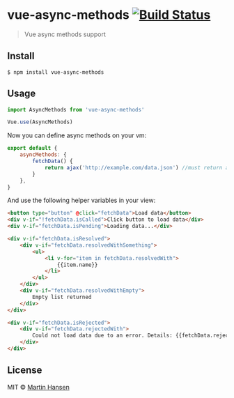 # vue-async-methods [![Build Status](https://travis-ci.org/mokkabonna/vue-async-methods.svg?branch=master)](https://travis-ci.org/mokkabonna/vue-async-methods)

> Vue async methods support


## Install

```
$ npm install vue-async-methods
```


## Usage

```js
import AsyncMethods from 'vue-async-methods'

Vue.use(AsyncMethods)
```

Now you can define async methods on your vm:

```js
export default {
	asyncMethods: {
		fetchData() {
			return ajax('http://example.com/data.json') //must return a promise
		}
	},
}
```

And use the following helper variables in your view:

```html
<button type="button" @click="fetchData">Load data</button>
<div v-if="!fetchData.isCalled">Click button to load data</div>
<div v-if="fetchData.isPending">Loading data...</div>

<div v-if="fetchData.isResolved">
	<div v-if="fetchData.resolvedWithSomething">
		<ul>
			<li v-for="item in fetchData.resolvedWith">
 				{{item.name}}
			</li>
		</ul>
	</div>
	<div v-if="fetchData.resolvedWithEmpty">
		Empty list returned
	</div>
</div>

<div v-if="fetchData.isRejected">
	<div v-if="fetchData.rejectedWith">
		Could not load data due to an error. Details: {{fetchData.rejectedWith.message}}
	</div>
</div>
```

## License

MIT © [Martin Hansen](http://martinhansen.com)

